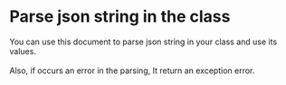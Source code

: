 # Parse json string in the class
You can use this document to parse json string in your class and use its values.<br><br>
Also, if occurs an error in the parsing, It return an exception error.
